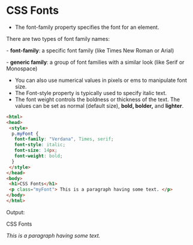 # CSS Fonts

- The font-family property specifies the font for an element.

There are two types of font family names:

- **font-family**: a specific font family (like Times New Roman or Arial)

- **generic family**: a group of font families with a similar look (like Serif or Monospace)

- You can also use numerical values in pixels or ems to manipulate font size.
- The Font-style property is typically used to specify italic text.
- The font weight controls the boldness or thickness of the text. The values can be set as normal (default size), **bold, bolder,** and **lighter**.

```html
<html>
<head>
 <style>
  p.myFont {
   font-family: "Verdana", Times, serif;
   font-style: italic;
   font-size: 14px;
   font-weight: bold;
  }
 </style>
</head>
<body>
 <h1>CSS Fonts</h1>
 <p class="myFont"> This is a paragraph having some text. </p>
</body>
</html>
```

Output:

CSS Fonts

*This is a paragraph having some text.*
